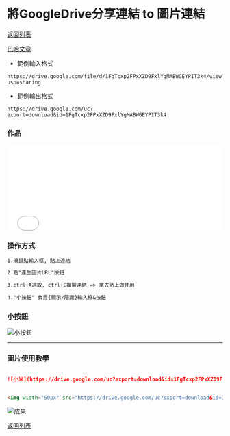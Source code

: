 
# 將GoogleDrive分享連結 to 圖片連結
 [<i class="fa fa-arrow-left"></i>返回列表](./index.md)

[巴哈文章](https://home.gamer.com.tw/artwork.php?sn=5259952)

+ 範例輸入格式
```
https://drive.google.com/file/d/1FgTcxp2FPxXZD9FxlYgMABWGEYPIT3k4/view?usp=sharing
```
+ 範例輸出格式
```
https://drive.google.com/uc?export=download&id=1FgTcxp2FPxXZD9FxlYgMABWGEYPIT3k4
```

<h3>作品</h3>

<iframe width="100%" height="200" src="//jsfiddle.net/dpes5407/63rxdc42/185/embedded/result/" allowfullscreen="allowfullscreen" allowpaymentrequest frameborder="0"></iframe>

<!-- <iframe width="100%" height="300" src="//jsfiddle.net/dpes5407/63rxdc42/179/embedded/result/dark/" allowfullscreen="allowfullscreen" allowpaymentrequest frameborder="0"></iframe> -->

<h3>操作方式</h3>

``` md
1.滑鼠點輸入框, 貼上連結

2.點"產生圖片URL"按鈕

3.ctrl+A選取, ctrl+C複製連結 => 拿去貼上做使用

4."小按鈕" 負責{顯示/隱藏}輸入框&按鈕


```

<h3>小按鈕</h3>

![小按鈕](https://drive.google.com/uc?export=download&id=1MdMm41gsiYi4vwzAb88MBqRVIBBJ1F6a)

---

<h3>圖片使用教學</h3>

```md

![小米](https://drive.google.com/uc?export=download&id=1FgTcxp2FPxXZD9FxlYgMABWGEYPIT3k4)

```

```html

<img width="50px" src="https://drive.google.com/uc?export=download&id=1FgTcxp2FPxXZD9FxlYgMABWGEYPIT3k4" />

```



![成果](https://drive.google.com/uc?export=download&id=1FgTcxp2FPxXZD9FxlYgMABWGEYPIT3k4)

 [<i class="fa fa-arrow-left"></i>返回列表](./index.md)